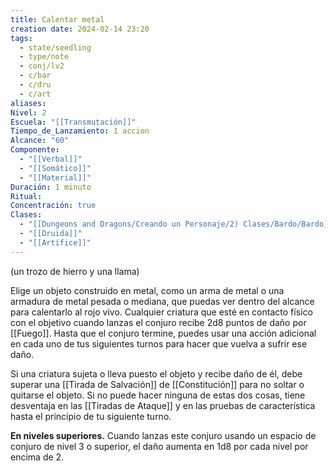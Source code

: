 ```yaml
---
title: Calentar metal
creation date: 2024-02-14 23:20
tags:
  - state/seedling
  - type/note
  - conj/lv2
  - c/bar
  - c/dru
  - c/art
aliases: 
Nivel: 2
Escuela: "[[Transmutación]]"
Tiempo_de_Lanzamiento: 1 accion
Alcance: "60"
Componente:
  - "[[Verbal]]"
  - "[[Somático]]"
  - "[[Material]]"
Duración: 1 minuto
Ritual: 
Concentración: true
Clases:
  - "[[Dungeons and Dragons/Creando un Personaje/2) Clases/Bardo/Bardo]]"
  - "[[Druida]]"
  - "[[Artífice]]"
---
```

(un trozo de hierro y una llama)

Elige un objeto construido en metal, como un arma de metal o una armadura de metal pesada o mediana, que puedas ver dentro del alcance para calentarlo al rojo vivo. Cualquier criatura que esté en contacto físico con el objetivo cuando lanzas el conjuro recibe 2d8 puntos de daño por [[Fuego]]. Hasta que el conjuro termine, puedes usar una acción adicional en cada uno de tus siguientes turnos para hacer que vuelva a sufrir ese daño.

Si una criatura sujeta o lleva puesto el objeto y recibe daño de él, debe superar una [[Tirada de Salvación]] de [[Constitución]] para no soltar o quitarse el objeto. Si no puede hacer ninguna de estas dos cosas, tiene desventaja en las [[Tiradas de Ataque]] y en las pruebas de característica hasta el principio de tu siguiente turno.

**En niveles superiores.** Cuando lanzas este conjuro usando un espacio de conjuro de nivel 3 o superior, el daño aumenta en 1d8 por cada nivel por encima de 2.